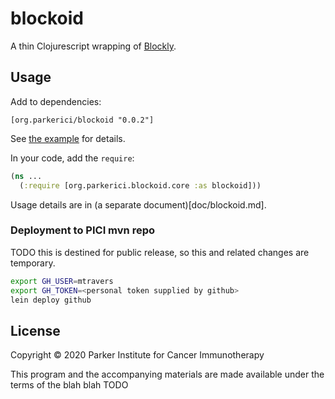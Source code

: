 # blockoid

A thin Clojurescript wrapping of [Blockly](https://developers.google.com/blockly/). 

## Usage

Add to dependencies:

    [org.parkerici/blockoid "0.0.2"] 

See [the example](example/project.clj) for details. 

In your code, add the `require`:

```clojure
(ns ...
  (:require [org.parkerici.blockoid.core :as blockoid]))
```

Usage details are in (a separate document)[doc/blockoid.md].


### Deployment to PICI mvn repo

TODO this is destined for public release, so this and related changes are temporary.

```bash
export GH_USER=mtravers
export GH_TOKEN=<personal token supplied by github>
lein deploy github
```

## License

Copyright © 2020 Parker Institute for Cancer Immunotherapy

This program and the accompanying materials are made available under the
terms of the blah blah TODO
